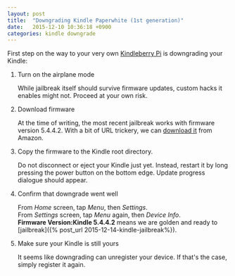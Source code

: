 ```yaml
---
layout: post
title:  "Downgrading Kindle Paperwhite (1st generation)"
date:   2015-12-10 10:36:18 +0900
categories: kindle downgrade
---
```

First step on the way to your very own [Kindleberry Pi][kindleberry-pi] is
downgrading your Kindle:

1. Turn on the airplane mode

	While jailbreak itself should survive firmware updates, custom hacks it enables might not. Proceed at your own risk. 

2. Download firmware

	At the time of writing, the most recent jailbreak works with firmware version 5.4.4.2. With a bit of URL trickery, we can [download it][firmware] from Amazon.

3. Copy the firmware to the Kindle root directory.

	Do not disconnect or eject your Kindle just yet. Instead, restart it by long pressing the power button on the bottom edge. Update progress dialogue should appear.

4. Confirm that downgrade went well

	From *Home* screen, tap *Menu*, then *Settings*.  
From *Settings* screen, tap *Menu* again, then *Device Info*.  
**Firmware Version:Kindle 5.4.4.2** means we are golden and ready to
[jailbreak]({% post_url 2015-12-14-kindle-jailbreak%}).

5. Make sure your Kindle is still yours

	It seems like downgrading can unregister your device. If that's
the case, simply register it again.	

[kindleberry-pi]: http://maxogden.com/kindleberry-wireless.html
[firmware]: https://s3.amazonaws.com/G7G_FirmwareUpdates_WebDownloads/update_kindle_5.4.4.2.bin 
